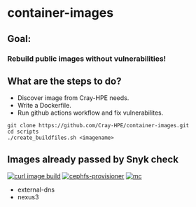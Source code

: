 # container-images

## Goal:
### Rebuild public images without vulnerabilities!

## What are the steps to do?

* Discover image from Cray-HPE needs.
* Write a Dockerfile.
* Run github actions workflow and fix vulnerabilites.

```
git clone https://github.com/Cray-HPE/container-images.git
cd scripts
./create_buildfiles.sh <imagename>
```

## Images already passed by Snyk check

[![curl image build](https://github.com/Cray-HPE/container-images/actions/workflows/curl.yaml/badge.svg)](https://github.com/Cray-HPE/container-images/actions/workflows/curl.yaml)
[![cephfs-provisioner](https://github.com/Cray-HPE/container-images/actions/workflows/cephfs-provisioner.yaml/badge.svg)](https://github.com/Cray-HPE/container-images/actions/workflows/cephfs-provisioner.yaml)
[![mc](https://github.com/Cray-HPE/container-images/actions/workflows/mc/badge.svg)](https://github.com/Cray-HPE/container-images/actions/workflows/mc.yaml)
* external-dns
* nexus3
